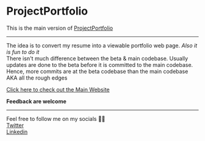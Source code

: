
# ProjectPortfolio

This is the main version of [ProjectPortfolio](https://github.com/leonardwongly/ProjectPortfolio)

---

The idea is to convert my resume into a viewable portfolio web page. *Also it is fun to do it*
<br/>There isn't much difference between the beta & main codebase. 
Usually updates are done to the beta before it is committed to the main codebase. Hence, more commits are at the beta codebase than the main codebase AKA all the rough edges


[Click here to check out the Main Website](https://leonardwong.tech)
<br/>


**Feedback are welcome**

---

Feel free to follow me on my socials 😶‍🌫️<br/>
[Twitter](https://twitter.leonardwong.tech)
<br/>
[Linkedin](https://linkedin.leonardwong.tech)
